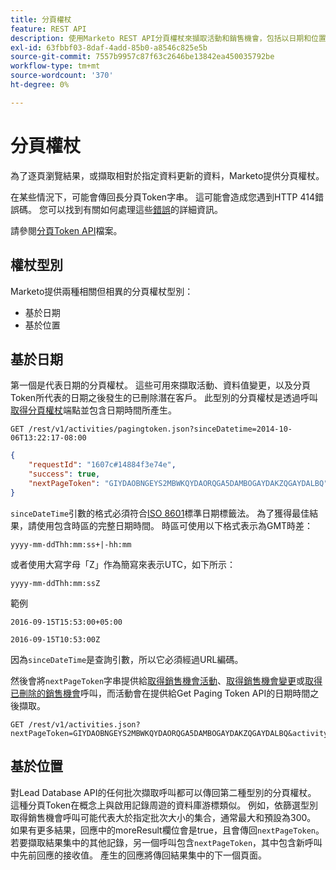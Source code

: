 ```yaml
---
title: 分頁權杖
feature: REST API
description: 使用Marketo REST API分頁權杖來擷取活動和銷售機會，包括以日期和位置為基礎的權杖、ISO 8601 sinceDatetime和414錯誤。
exl-id: 63fbbf03-8daf-4add-85b0-a8546c825e5b
source-git-commit: 7557b9957c87f63c2646be13842ea450035792be
workflow-type: tm+mt
source-wordcount: '370'
ht-degree: 0%

---
```


# 分頁權杖

為了逐頁瀏覽結果，或擷取相對於指定資料更新的資料，Marketo提供分頁權杖。

在某些情況下，可能會傳回長分頁Token字串。 這可能會造成您遇到HTTP 414錯誤碼。 您可以找到有關如何處理這些[錯誤](error-codes.md)的詳細資訊。

請參閱[分頁Token API](https://developer.adobe.com/marketo-apis/api/mapi/#tag/Activities/operation/getActivitiesPagingTokenUsingGET)檔案。

## 權杖型別

Marketo提供兩種相關但相異的分頁權杖型別：

- 基於日期
- 基於位置

## 基於日期

第一個是代表日期的分頁權杖。 這些可用來擷取活動、資料值變更，以及分頁Token所代表的日期之後發生的已刪除潛在客戶。 此型別的分頁權杖是透過呼叫[取得分頁權杖](https://developer.adobe.com/marketo-apis/api/mapi/#tag/Activities/operation/getActivitiesPagingTokenUsingGET)端點並包含日期時間所產生。

```
GET /rest/v1/activities/pagingtoken.json?sinceDatetime=2014-10-06T13:22:17-08:00
```

```json
{
    "requestId": "1607c#14884f3e74e",
    "success": true,
    "nextPageToken": "GIYDAOBNGEYS2MBWKQYDAORQGA5DAMBOGAYDAKZQGAYDALBQ"
}
```

`sinceDateTime`引數的格式必須符合[ISO 8601](https://en.wikipedia.org/wiki/ISO_8601)標準日期標籤法。 為了獲得最佳結果，請使用包含時區的完整日期時間。 時區可使用以下格式表示為GMT時差：

`yyyy-mm-ddThh:mm:ss+|-hh:mm`

或者使用大寫字母「Z」作為簡寫來表示UTC，如下所示：

`yyyy-mm-ddThh:mm:ssZ`

範例

`2016-09-15T15:53:00+05:00`

`2016-09-15T10:53:00Z`

因為`sinceDateTime`是查詢引數，所以它必須經過URL編碼。

然後會將`nextPageToken`字串提供給[取得銷售機會活動](https://developer.adobe.com/marketo-apis/api/mapi/#tag/Activities/operation/getLeadActivitiesUsingGET)、[取得銷售機會變更](https://developer.adobe.com/marketo-apis/api/mapi/#tag/Activities/operation/getLeadChangesUsingGET)或[取得已刪除的銷售機會](https://developer.adobe.com/marketo-apis/api/mapi/#tag/Activities/operation/getDeletedLeadsUsingGET)呼叫，而活動會在提供給Get Paging Token API的日期時間之後擷取。

```
GET /rest/v1/activities.json?nextPageToken=GIYDAOBNGEYS2MBWKQYDAORQGA5DAMBOGAYDAKZQGAYDALBQ&activityTypeIds=1&activityTypeIds=12
```

## 基於位置

對Lead Database API的任何批次擷取呼叫都可以傳回第二種型別的分頁權杖。 這種分頁Token在概念上與啟用記錄周遊的資料庫游標類似。 例如，依篩選型別取得銷售機會呼叫可能代表大於指定批次大小的集合，通常最大和預設為300。 如果有更多結果，回應中的moreResult欄位會是true，且會傳回`nextPageToken`。 若要擷取結果集中的其他記錄，另一個呼叫包含`nextPageToken`，其中包含新呼叫中先前回應的接收值。 產生的回應將傳回結果集中的下一個頁面。
